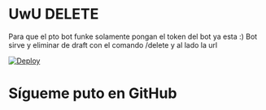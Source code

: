 # UwU DELETE

Para que el pto bot funke solamente pongan el token del bot ya esta :)
Bot sirve y eliminar de draft con el comando /delete y al lado la url

[![Deploy](https://www.herokucdn.com/deploy/button.svg)](https://heroku.com/deploy?template=https://github.com/luis0309/bot-sostificado)


# Sígueme puto en GitHub
